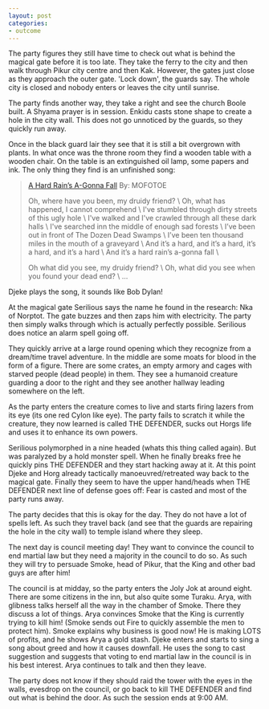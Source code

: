 ```yaml
---
layout: post
categories:
- outcome
---
```

The party figures they still have time to check out what is behind the magical
gate before it is too late. They take the ferry to the city and then walk
through Pikur city centre and then Kak. However, the gates just close as they
approach the outer gate. 'Lock down', the guards say. The whole city is closed
and nobody enters or leaves the city until sunrise.

The party finds another way, they take a right and see the church Boole built. A
Shyama prayer is in session. Enkidu casts stone shape to create a hole in the
city wall. This does not go unnoticed by the guards, so they quickly run away.

Once in the black guard lair they see that it is still a bit overgrown with
plants. In what once was the throne room they find a wooden table with a wooden
chair. On the table is an extinguished oil lamp, some papers and ink. The only
thing they find is an unfinished song:

> [A Hard Rain’s A-Gonna Fall](https://youtu.be/7lLMansJbFY) By: MOFOTOE
> 
> Oh, where have you been, my druidy friend? \\
> Oh, what has happened, I cannot comprehend \\
> I've stumbled through dirty streets of this ugly hole \\
> I've walked and I've crawled through all these dark halls \\
> I've searched inn the middle of enough sad forests \\
> I’ve been out in front of The Dozen Dead Swamps \\
> I’ve been ten thousand miles in the mouth of a graveyard \\
> And it’s a hard, and it’s a hard, it’s a hard, and it’s a hard \\
> And it’s a hard rain’s a-gonna fall \\
>
> Oh what did you see, my druidy friend? \\
> Oh, what did you see when you found your dead end? \\
> ...

Djeke plays the song, it sounds like Bob Dylan!

At the magical gate Serilious says the name he found in the research: Nka of
Norptot. The gate buzzes and then zaps him with electricity. The party then
simply walks through which is actually perfectly possible. Serilious does notice
an alarm spell going off.

They quickly arrive at a large round opening which they recognize from a
dream/time travel adventure. In the middle are some moats for blood in the form
of a figure. There are some crates, an empty armory and cages with starved
people (dead people) in them. They see a humanoid creature guarding a door to
the right and they see another hallway leading somewhere on the left.

As the party enters the creature comes to live and starts firing lazers from its
eye (its one red Cylon like eye). The party fails to scratch it while the
creature, they now learned is called THE DEFENDER, sucks out Horgs life and uses
it to enhance its own powers.

Serilious polymorphed in a nine headed (whats this thing called again). But was
paralyzed by a hold monster spell. When he finally breaks free he quickly pins
THE DEFENDER and they start hacking away at it. At this point Djeke and Horg
already tactically manoeuvred/retreated way back to the magical gate. Finally
they seem to have the upper hand/heads when THE DEFENDER next line of defense
goes off: Fear is casted and most of the party runs away.

The party decides that this is okay for the day. They do not have a lot of
spells left. As such they travel back (and see that the guards are repairing
the hole in the city wall) to temple island where they sleep.

The next day is council meeting day! They want to convince the council to end
martial law but they need a majority in the council to do so. As such they will
try to persuade Smoke, head of Pikur, that the King and other bad guys are after
him!

The council is at midday, so the party enters the Joly Jok at around eight.
There are some citizens in the inn, but also quite some Turaku. Arya, with
glibness talks herself all the way in the chamber of Smoke. There they discuss a
lot of things. Arya convinces Smoke that the King is currently trying to kill
him! (Smoke sends out Fire to quickly assemble the men to protect him). Smoke
explains why business is good now! He is making LOTS of profits, and he shows
Arya a gold stash. Djeke enters and starts to sing a song about greed and how it
causes downfall. He uses the song to cast suggestion and suggests that voting to
end martial law in the council is in his best interest. Arya continues to talk
and then they leave.

The party does not know if they should raid the tower with the eyes in the
walls, evesdrop on the council, or go back to kill THE DEFENDER and find out
what is behind the door. As such the session ends at 9:00 AM.
